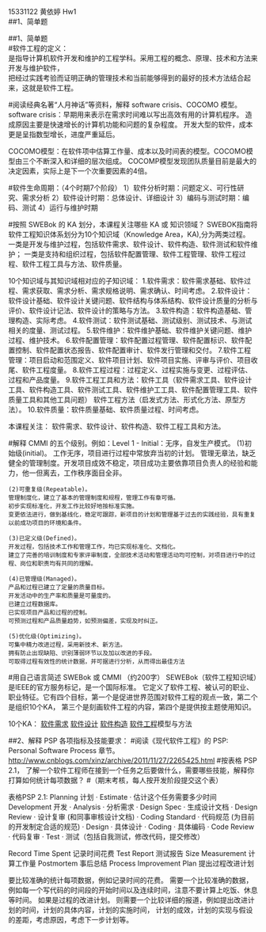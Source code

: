 15331122 黄依婷 Hw1  
##1、简单题   


##1、简单题  
#软件工程的定义：  
是指导计算机软件开发和维护的工程学科。采用工程的概念、原理、技术和方法来开发与维护软件，  
把经过实践考验而证明正确的管理技术和当前能够得到的最好的技术方法结合起来，这就是软件工程。  

#阅读经典名著“人月神话”等资料，解释 software crisis、COCOMO 模型。
software crisis：早期用来表示在需求时间难以写出高效有用的计算机程序。
造成原因主要是快速增长的计算机功能和问题的复杂程度。
开发大型的软件，成本更是呈指数型增长，进度严重延后。

COCOMO模型：在软件项中估算工作量、成本以及时间表的模型。COCOMO模型由三个不断深入和详细的层次组成。
COCOMP模型发现团队质量目前是最大的决定因素，实际上是下一个次重要因素的4倍。


#软件生命周期：（4个时期7个阶段）
 1）软件分析时期：问题定义、可行性研究、需求分析
 2）软件设计时期：总体设计、详细设计
 3）编码与测试时期：编码、测试
 4）运行与维护时期

#按照 SWEBok 的 KA 划分，本课程关注哪些 KA 或 知识领域？
 SWEBOK指南将软件工程知识体系划分为10个知识域（Knowledge Area，KA),分为两类过程。
 一类是开发与维护过程，包括软件需求、软件设计、软件构造、软件测试和软件维护；
 一类是支持和组织过程，包括软件配置管理、软件工程管理、软件工程过程、软件工程工具与方法、软件质量。
 
 10个知识域与其知识域相对应的子知识域： 
  1.软件需求：软件需求基础、软件过程、需求获取、需求分析、需求规格说明、需求确认、时间考虑。
  2.软件设计：软件设计基础、软件设计关键问题、软件结构与体系结构、软件设计质量的分析与评价、软件设计记法、软件设计的策略与方法。
  3.软件构造：软件构造基础、管理构造、实际考虑。
  4.软件测试：软件测试基础、测试级别、测试技术、与测试相关的度量、测试过程。
  5.软件维护：软件维护基础、软件维护关键问题、维护过程、维护技术。
  6.软件配置管理：软件配置过程管理、软件配置标识、软件配置控制、软件配置状态报告、软件配置审计、软件发行管理和交付。
  7.软件工程管理：项目启动和范围定义、软件项目计划、软件项目实施、评审与评价、项目收尾、软件工程度量。
  8.软件工程过程：过程定义、过程实施与变更、过程评估、过程和产品度量。
  9.软件工程工具和方法：软件工具（软件需求工具、软件设计工具、软件构造工具、软件测试工具、软件维护工工具、软件配置管理工具、软件质量工具和其他工具问题）
    软件工程方法（启发式方法、形式化方法、原型方法）。
  10.软件质量：软件质量基础、软件质量过程、时间考虑。
  
  本课程关注：
  软件需求、软件设计、软件构造、软件工程工具和方法。

#解释 CMMI 的五个级别。例如：Level 1 - Initial：无序，自发生产模式。
    (1)初始级(initial)。
    工作无序，项目进行过程中常放弃当初的计划。
    管理无章法，缺乏健全的管理制度。开发项目成效不稳定，项目成功主要依靠项目负责人的经验和能力，他一但离去，工作秩序面目全非。

    (2)可重复级(Repeatable)。
    管理制度化，建立了基本的管理制度和规程，管理工作有章可循。 
    初步实现标准化，开发工作比较好地按标准实施。 
    变更依法进行，做到基线化，稳定可跟踪，新项目的计划和管理基于过去的实践经验，具有重复以前成功项目的环境和条件。

    (3)已定义级(Defined)。
    开发过程，包括技术工作和管理工作，均已实现标准化、文档化。
    建立了完善的培训制度和专家评审制度，全部技术活动和管理活动均可控制，对项目进行中的过程、岗位和职责均有共同的理解。

    (4)已管理级(Managed)。
    产品和过程已建立了定量的质量目标。
    开发活动中的生产率和质量是可量度的。
    已建立过程数据库。
    已实现项目产品和过程的控制。
    可预测过程和产品质量趋势，如预测偏差，实现及时纠正。

    (5)优化级(Optimizing)。
    可集中精力改进过程，采用新技术、新方法。
    拥有防止出现缺陷、识别薄弱环节以及加以改进的手段。
    可取得过程有效性的统计数据，并可据进行分析，从而得出最佳方法 

#用自己语言简述 SWEBok 或 CMMI （约200字）
SEWEBok（软件工程知识域）是IEEE的官方服务标记，是一个国际标准。
它定义了软件工程、被认可的职业、职业特征。它有四个目标，第一个是促进世界范围对软件工程的观点一致，第二个是组织10个KA，
第三个是刻画软件工程的内容，第四个是提供按主题使用知识。

10个KA： [软件需求](https://en.wikipedia.org/wiki/Software_requirements)
         [软件设计](https://en.wikipedia.org/wiki/Software_design)
         [软件构造](https://en.wikipedia.org/wiki/Software_construction)
         [软件工程](https://en.wikipedia.org/wiki/Software_engineering)模型与方法
         


##2、解释 PSP 各项指标及技能要求：
#阅读《现代软件工程》的 PSP: Personal Software Process 章节。 http://www.cnblogs.com/xinz/archive/2011/11/27/2265425.html
#按表格 PSP 2.1， 了解一个软件工程师在接到一个任务之后要做什么，需要哪些技能，解释你打算如何统计每项数据？
#（期末考核，每人按开发阶段提交这个表）

表格PSP 2.1:
Planning                          计划
·         Estimate                ·         估计这个任务需要多少时间
Development                       开发
·         Analysis                ·         分析需求
·         Design Spec             ·         生成设计文档
·         Design Review           ·         设计复审 (和同事审核设计文档)
·         Coding Standard         ·         代码规范 (为目前的开发制定合适的规范)
·         Design                  ·         具体设计
·         Coding                  ·         具体编码
·         Code Review             ·         代码复审
·         Test                    ·         测试（包括自我测试，修改代码，提交修改）
 
 
Record Time Spent                 记录时间花费
Test Report                       测试报告
Size Measurement                  计算工作量
Postmortem                        事后总结
Process Improvement Plan          提出过程改进计划

要比较准确的统计每项数据，例如记录时间的花费。
需要一个比较准确的数据，例如每一个写代码的时间段的开始时间以及连续时间，注意不要计算上吃饭、休息等时间。
如果是过程的改进计划。
则需要一个比较详细的报道，例如提出改进计划的时间，计划的具体内容，计划的实施时间，
计划的成效，计划的实现与假设的差距，考虑原因，考虑下一步计划等。
